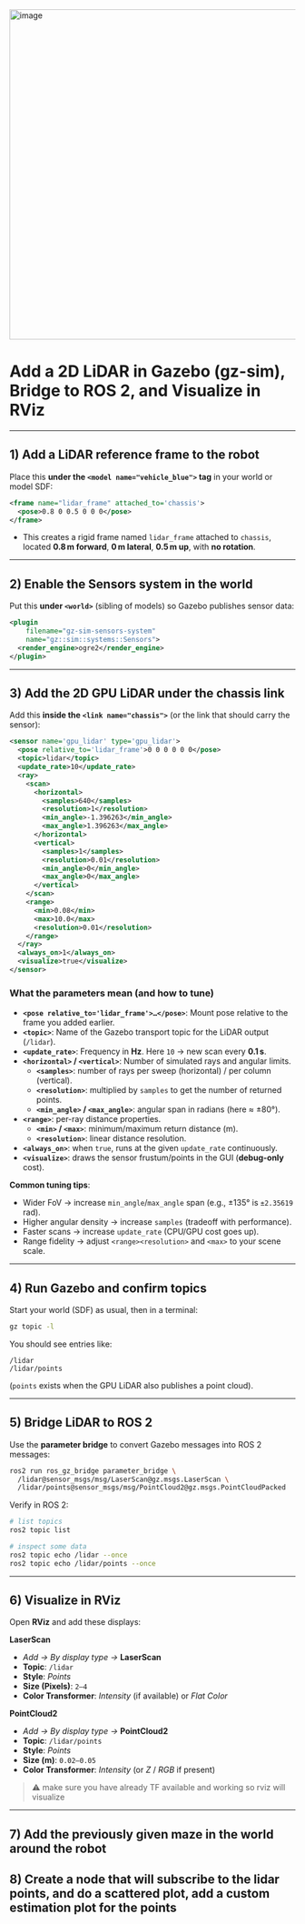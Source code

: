 <img width="962" height="581" alt="image" src="https://github.com/user-attachments/assets/6cd4dfd8-0bc1-4370-9e56-1530f8e42132" />


# Add a 2D LiDAR in Gazebo (gz-sim), Bridge to ROS 2, and Visualize in RViz


---

## 1) Add a LiDAR reference frame to the robot

Place this **under the `<model name="vehicle_blue">` tag** in your world or model SDF:

```xml
<frame name="lidar_frame" attached_to='chassis'>
  <pose>0.8 0 0.5 0 0 0</pose>
</frame>
```

- This creates a rigid frame named `lidar_frame` attached to `chassis`, located **0.8 m forward**, **0 m lateral**, **0.5 m up**, with **no rotation**.

---

## 2) Enable the Sensors system in the world

Put this **under `<world>`** (sibling of models) so Gazebo publishes sensor data:

```xml
<plugin
    filename="gz-sim-sensors-system"
    name="gz::sim::systems::Sensors">
  <render_engine>ogre2</render_engine>
</plugin>
```

---

## 3) Add the 2D GPU LiDAR under the chassis link

Add this **inside the `<link name="chassis">`** (or the link that should carry the sensor):

```xml
<sensor name='gpu_lidar' type='gpu_lidar'>
  <pose relative_to='lidar_frame'>0 0 0 0 0 0</pose>
  <topic>lidar</topic>
  <update_rate>10</update_rate>
  <ray>
    <scan>
      <horizontal>
        <samples>640</samples>
        <resolution>1</resolution>
        <min_angle>-1.396263</min_angle>
        <max_angle>1.396263</max_angle>
      </horizontal>
      <vertical>
        <samples>1</samples>
        <resolution>0.01</resolution>
        <min_angle>0</min_angle>
        <max_angle>0</max_angle>
      </vertical>
    </scan>
    <range>
      <min>0.08</min>
      <max>10.0</max>
      <resolution>0.01</resolution>
    </range>
  </ray>
  <always_on>1</always_on>
  <visualize>true</visualize>
</sensor>
```

### What the parameters mean (and how to tune)

- **`<pose relative_to='lidar_frame'>…</pose>`**: Mount pose relative to the frame you added earlier.
- **`<topic>`**: Name of the Gazebo transport topic for the LiDAR output (`/lidar`).
- **`<update_rate>`**: Frequency in **Hz**. Here `10` → new scan every **0.1 s**.
- **`<horizontal>` / `<vertical>`**: Number of simulated rays and angular limits.
  - **`<samples>`**: number of rays per sweep (horizontal) / per column (vertical).
  - **`<resolution>`**: multiplied by `samples` to get the number of returned points.
  - **`<min_angle>` / `<max_angle>`**: angular span in radians (here ≈ ±80°).
- **`<range>`**: per-ray distance properties.
  - **`<min>` / `<max>`**: minimum/maximum return distance (m).
  - **`<resolution>`**: linear distance resolution.
- **`<always_on>`**: when `true`, runs at the given `update_rate` continuously.
- **`<visualize>`**: draws the sensor frustum/points in the GUI (**debug-only** cost).

**Common tuning tips**:
- Wider FoV → increase `min_angle`/`max_angle` span (e.g., ±135° is `±2.35619` rad).
- Higher angular density → increase `samples` (tradeoff with performance).
- Faster scans → increase `update_rate` (CPU/GPU cost goes up).
- Range fidelity → adjust `<range><resolution>` and `<max>` to your scene scale.

---

## 4) Run Gazebo and confirm topics

Start your world (SDF) as usual, then in a terminal:

```bash
gz topic -l
```

You should see entries like:
```
/lidar
/lidar/points
```
(`points` exists when the GPU LiDAR also publishes a point cloud).

---

## 5) Bridge LiDAR to ROS 2

Use the **parameter bridge** to convert Gazebo messages into ROS 2 messages:

```bash
ros2 run ros_gz_bridge parameter_bridge \
  /lidar@sensor_msgs/msg/LaserScan@gz.msgs.LaserScan \
  /lidar/points@sensor_msgs/msg/PointCloud2@gz.msgs.PointCloudPacked
```


Verify in ROS 2:

```bash
# list topics
ros2 topic list

# inspect some data
ros2 topic echo /lidar --once
ros2 topic echo /lidar/points --once
```

---

## 6) Visualize in RViz

Open **RViz** and add these displays:

**LaserScan**
- *Add → By display type →* **LaserScan**
- **Topic**: `/lidar`
- **Style**: *Points*
- **Size (Pixels)**: `2–4`
- **Color Transformer**: *Intensity* (if available) or *Flat Color*

**PointCloud2**
- *Add → By display type →* **PointCloud2**
- **Topic**: `/lidar/points`
- **Style**: *Points*
- **Size (m)**: `0.02–0.05`
- **Color Transformer**: *Intensity* (or *Z* / *RGB* if present)

> ⚠️ make sure you have already TF available and working so rviz will visualize

---

## 7) Add the previously given maze in the world around the robot


## 8) Create a node that will subscribe to the lidar points, and do a scattered plot, add a custom estimation plot for the points


